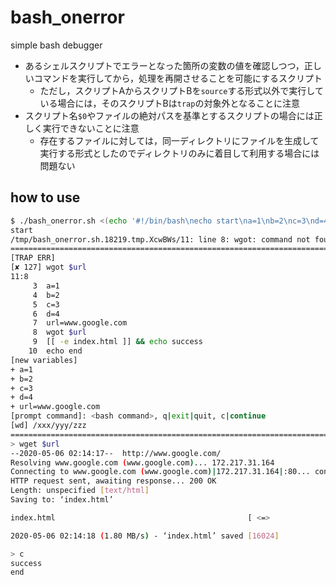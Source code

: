 # bash_onerror

simple bash debugger

* あるシェルスクリプトでエラーとなった箇所の変数の値を確認しつつ，正しいコマンドを実行してから，処理を再開させることを可能にするスクリプト
  * ただし，スクリプトAからスクリプトBを`source`する形式以外で実行している場合には，そのスクリプトBは`trap`の対象外となることに注意
* スクリプト名`$0`やファイルの絶対パスを基準とするスクリプトの場合には正しく実行できないことに注意
  * 存在するファイルに対しては，同一ディレクトリにファイルを生成して実行する形式としたのでディレクトリのみに着目して利用する場合には問題ない

## how to use
```bash
$ ./bash_onerror.sh <(echo '#!/bin/bash\necho start\na=1\nb=2\nc=3\nd=4\nurl=www.google.com\nwgot $url\n[[ -e index.html ]] && echo success\necho end')
start
/tmp/bash_onerror.sh.18219.tmp.XcwBWs/11: line 8: wgot: command not found
=================================================================================================================================================================================================
[TRAP ERR]
[✘ 127] wgot $url
11:8
     3	a=1
     4	b=2
     5	c=3
     6	d=4
     7	url=www.google.com
     8	wgot $url
     9	[[ -e index.html ]] && echo success
    10	echo end
[new variables]
+ a=1
+ b=2
+ c=3
+ d=4
+ url=www.google.com
[prompt command]: <bash command>, q|exit|quit, c|continue
[wd] /xxx/yyy/zzz
=================================================================================================================================================================================================
> wget $url
--2020-05-06 02:14:17--  http://www.google.com/
Resolving www.google.com (www.google.com)... 172.217.31.164
Connecting to www.google.com (www.google.com)|172.217.31.164|:80... connected.
HTTP request sent, awaiting response... 200 OK
Length: unspecified [text/html]
Saving to: ‘index.html’

index.html                                           [ <=>                                                                                                    ]  15.65K  --.-KB/s    in 0.008s

2020-05-06 02:14:18 (1.80 MB/s) - ‘index.html’ saved [16024]

> c
success
end
```
